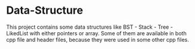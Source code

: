 # Data-Structure
This project contains some data structures like BST - Stack - Tree - LikedList with either pointers or array. 
Some of them are available in both cpp file and header files, because they were used in some other cpp files.
